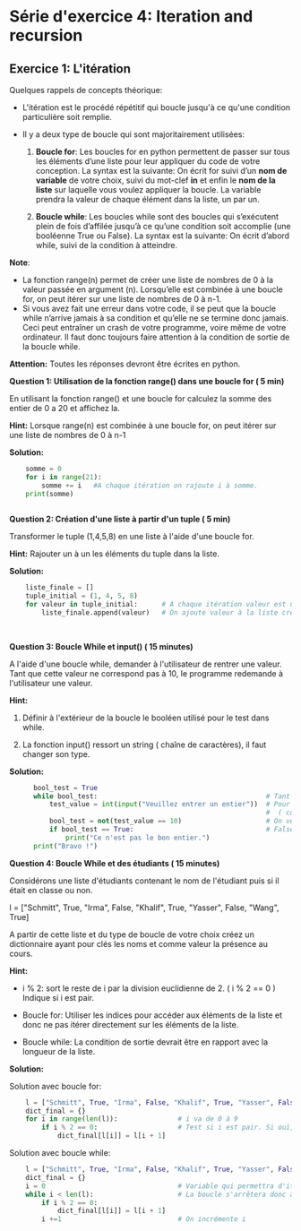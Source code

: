# Série d'exercice 4: Iteration and recursion 

## Exercice 1: L'itération

Quelques rappels de concepts théorique: 

* L'itération est le procédé répétitif qui boucle jusqu'à ce qu'une condition particulière soit remplie. 
* Il y a deux type de boucle qui sont majoritairement utilisées:
  
  1. **Boucle for**: Les boucles for en python permettent de passer sur tous les éléments d’une liste pour leur appliquer
du code de votre conception. La syntax est la suivante:
On écrit for suivi d’un **nom de variable** de votre choix, suivi du mot-clef **in** et enfin le **nom de
la liste** sur laquelle vous voulez appliquer la boucle. La variable prendra la valeur de chaque
élément dans la liste, un par un. 

   2. **Boucle while**: Les boucles while sont des boucles qui s’exécutent plein de fois d’affilée jusqu’à ce qu’une condition
soit accomplie (une booléenne True ou False). La syntax est la suivante:
On écrit d’abord while, suivi de la condition à atteindre. 


**Note**: 
  * La fonction range(n) permet de créer une liste de nombres de 0 à la valeur passée en argument (n). Lorsqu’elle est combinée à une boucle for, on peut itérer sur une liste de nombres de 0 à n-1.
  * Si vous avez fait une erreur dans votre code, il se peut que la boucle while n’arrive jamais à sa condition
et qu’elle ne se termine donc jamais. Ceci peut entraîner un crash de votre programme, voire
même de votre ordinateur. Il faut donc toujours faire attention à la condition de sortie de la boucle while.

**Attention:** Toutes les réponses devront être écrites en python.

**Question 1: Utilisation de la fonction range() dans une boucle for ( 5 min)**


En utilisant la fonction range() et une boucle for calculez la somme des entier de 0 a 20 et affichez la.

**Hint:** Lorsque range(n) est combinée à une boucle for, on peut itérer sur une liste de nombres de 0 à n-1

**Solution:**

```Python
    somme = 0
    for i in range(21):
        somme += i   #A chaque itération on rajoute i à somme. 
    print(somme)
     
 ```
**Question 2: Création d'une liste à partir d'un tuple ( 5 min)**

Transformer le tuple (1,4,5,8) en une liste à l'aide d'une boucle for.

**Hint:** Rajouter un à un les éléments du tuple dans la liste.

**Solution:**

```Python
    liste_finale = []
    tuple_initial = (1, 4, 5, 8)
    for valeur in tuple_initial:      # A chaque itération valeur est une copie d'un élément du tuple. La boucle se finie au dernier élément du tuple_initial.
        liste_finale.append(valeur)   # On ajoute valeur à la liste crée en dehors de la boucle.
    
     
 ```

**Question 3: Boucle While et input() ( 15 minutes)**
   
   A l'aide d'une boucle while, demander à l'utilisateur de rentrer une valeur. Tant que cette valeur ne correspond pas à 10, le programme redemande à l'utilisateur une valeur.
   
  **Hint:** 
   1. Définir à l'extérieur de la boucle le booléen utilisé pour le test dans while.
    
   2. La fonction input() ressort un string ( chaîne de caractères), il faut changer son type. 
  
  **Solution:**
  
  ```Python
        bool_test = True
        while bool_test:                                          # Tant que bool_test est True, la boucle continue
            test_value = int(input("Veuillez entrer un entier"))  # Pour que le test effectué à la ligne suivante ne soit pas toujours juste                         
                                                                  #  ( comparaison entre un string et un entier), il faut changer le type de l'input.
            bool_test = not(test_value == 10)                     # On veut sortir de la boucle si la test_value est 10. Pour sortir il faut que bool_test soit  
            if bool_test == True:                                 # False. D'où l'utilisation de not qui transforme true en false et vice verse.
                print("Ce n'est pas le bon entier.")              
        print("Bravo !")
  ```
  
  **Question 4: Boucle While et des étudiants ( 15 minutes)**
  
   Considérons une liste d'étudiants contenant le nom de l'étudiant puis si il était en classe ou non. 
   
   l = ["Schmitt", True, "Irma", False, "Khalif", True, "Yasser", False, "Wang", True]
   
   A partir de cette liste et du type de boucle de votre choix créez un dictionnaire ayant pour clés les noms et comme valeur la présence au cours.
   
   **Hint:** 
   
   * i % 2: sort le reste de i par la division euclidienne de 2. ( i % 2 == 0 ) Indique si i est pair.
   
   * Boucle for: Utiliser les indices pour accéder aux éléments de la liste et donc ne pas itérer directement sur les éléments de la liste.
   
   * Boucle while: La condition de sortie devrait être en rapport avec la longueur de la liste.
   
   **Solution:**
   
   Solution avec boucle for:
   
   ```Python
       l = ["Schmitt", True, "Irma", False, "Khalif", True, "Yasser", False, "Wang", True]
       dict_final = {}
       for i in range(len(l)):               # i va de 0 à 9
           if i % 2 == 0:                    # Test si i est pair. Si oui, on crée une nouvelle entrée dans le dictionnaire
               dict_final[l[i]] = l[i + 1]   
   ```
   Solution avec boucle while:
   
   ```Python
       l = ["Schmitt", True, "Irma", False, "Khalif", True, "Yasser", False, "Wang", True]
       dict_final = {}
       i = 0                                 # Variable qui permettra d'itérer et de gérer la boucle while.
       while i < len(l):                     # La boucle s'arrêtera donc au bout de 10 itérations. La valeur maximale de i sera 9.
           if i % 2 == 0:                    
               dict_final[l[i]] = l[i + 1]
           i +=1                             # On incrémente i  
   ```
